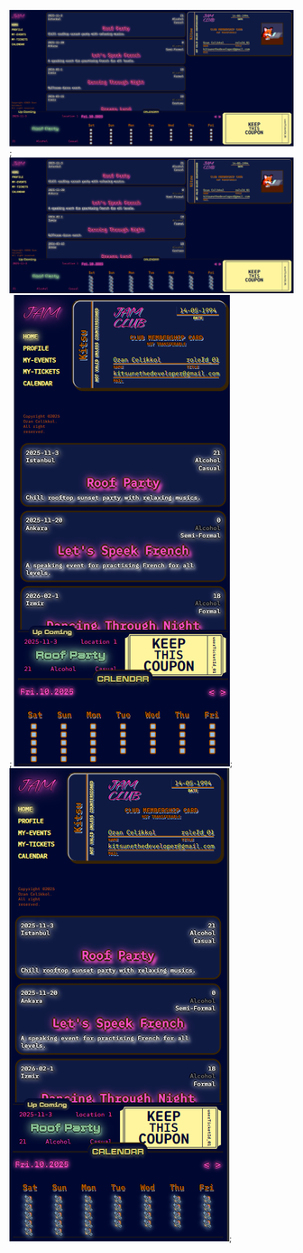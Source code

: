 ![demo desktop off](/frontend/public/demo/JamWebOff.png);
![demo desktop on](/frontend/public/demo/JamWebOn.png);
![demo mobile off](/frontend/public/demo/JamMobileOff.png);
![demo mobile on](/frontend/public/demo/JamMobileOn.png);
